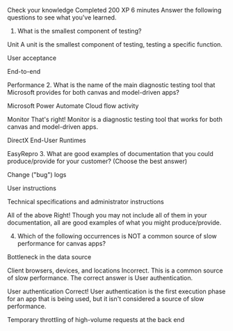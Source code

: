 Check your knowledge
Completed
200 XP
6 minutes
Answer the following questions to see what you've learned.

1. What is the smallest component of testing? 

Unit
A unit is the smallest component of testing, testing a specific function.


User acceptance

End-to-end

Performance
2. What is the name of the main diagnostic testing tool that Microsoft provides for both canvas and model-driven apps? 

Microsoft Power Automate Cloud flow activity

Monitor
That's right! Monitor is a diagnostic testing tool that works for both canvas and model-driven apps.


DirectX End-User Runtimes

EasyRepro
3. What are good examples of documentation that you could produce/provide for your customer? (Choose the best answer) 

Change ("bug") logs

User instructions

Technical specifications and administrator instructions

All of the above
Right! Though you may not include all of them in your documentation, all are good examples of what you might produce/provide.

4. Which of the following occurrences is NOT a common source of slow performance for canvas apps? 

Bottleneck in the data source

Client browsers, devices, and locations
Incorrect. This is a common source of slow performance. The correct answer is User authentication.


User authentication
Correct! User authentication is the first execution phase for an app that is being used, but it isn't considered a source of slow performance.


Temporary throttling of high-volume requests at the back end
